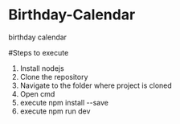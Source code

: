 # Birthday-Calendar
birthday calendar

#Steps to execute
1. Install nodejs
2. Clone the repository
3. Navigate to the folder where project is cloned
4. Open cmd
5. execute npm install --save
6. execute npm run dev
